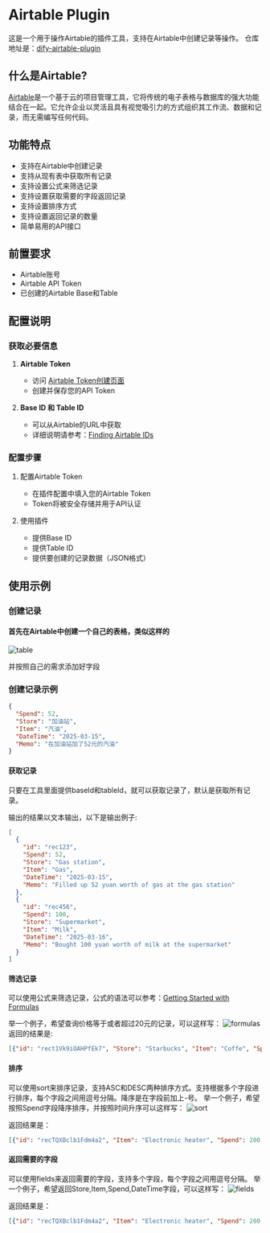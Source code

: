 # Airtable Plugin

这是一个用于操作Airtable的插件工具，支持在Airtable中创建记录等操作。
仓库地址是：[dify-airtable-plugin](https://github.com/tokyo2006/dify-airtable-plugin)

## 什么是Airtable?

[Airtable](https://airtable.com/)是一个基于云的项目管理工具，它将传统的电子表格与数据库的强大功能结合在一起。它允许企业以灵活且具有视觉吸引力的方式组织其工作流、数据和记录，而无需编写任何代码。

## 功能特点

- 支持在Airtable中创建记录
- 支持从现有表中获取所有记录
- 支持设置公式来筛选记录
- 支持设置获取需要的字段返回记录
- 支持设置排序方式
- 支持设置返回记录的数量
- 简单易用的API接口

## 前置要求

- Airtable账号
- Airtable API Token
- 已创建的Airtable Base和Table

## 配置说明

### 获取必要信息

1. **Airtable Token**
   - 访问 [Airtable Token创建页面](https://airtable.com/create/tokens)
   - 创建并保存您的API Token

2. **Base ID 和 Table ID**
   - 可以从Airtable的URL中获取
   - 详细说明请参考：[Finding Airtable IDs](https://support.airtable.com/v1/docs/finding-airtable-ids#finding-base-table-and-view-ids-from-urls)

### 配置步骤

1. 配置Airtable Token
   - 在插件配置中填入您的Airtable Token
   - Token将被安全存储并用于API认证

2. 使用插件
   - 提供Base ID
   - 提供Table ID
   - 提供要创建的记录数据（JSON格式）

## 使用示例

### 创建记录

#### 首先在Airtable中创建一个自己的表格，类似这样的

![table](_assets/table.png)

并按照自己的需求添加好字段

### 创建记录示例

```json
{
  "Spend": 52,
  "Store": "加油站",
  "Item": "汽油",
  "DateTime": "2025-03-15",
  "Memo": "在加油站加了52元的汽油"
}
```

#### 获取记录

只要在工具里面提供baseId和tableId，就可以获取记录了，默认是获取所有记录。

输出的结果以文本输出，以下是输出例子:

```json
[
  {
    "id": "rec123",
    "Spend": 52,
    "Store": "Gas station",
    "Item": "Gas",
    "DateTime": "2025-03-15",
    "Memo": "Filled up 52 yuan worth of gas at the gas station"
  },
  {
    "id": "rec456",
    "Spend": 100,
    "Store": "Supermarket",
    "Item": "Milk",
    "DateTime": "2025-03-16",
    "Memo": "Bought 100 yuan worth of milk at the supermarket" 
  }
]
```

#### 筛选记录

  可以使用公式来筛选记录，公式的语法可以参考：[Getting Started with Formulas](https://support.airtable.com/v1/docs/getting-started-with-formulas)

举一个例子，希望查询价格等于或者超过20元的记录，可以这样写：
![formulas](_assets/formulas.png)
返回的结果是:

```json
[{"id": "rect1Vk9iOAHPfEk7", "Store": "Starbucks", "Item": "Coffe", "Spend": 20, "DateTime": "2025-03-13T16:00:00.000Z"}, {"id": "recTQXBclb1Fdm4a2", "Item": "Electronic heater", "Spend": 200, "DateTime": "2025-03-15T16:00:00.000Z"}, {"id": "recJUGiFffO6934P9", "Store": "JD", "Item": "SSD", "Spend": 200, "DateTime": "2025-03-15T16:00:00.000Z"}]
```

#### 排序

可以使用sort来排序记录，支持ASC和DESC两种排序方式。支持根据多个字段进行排序，每个字段之间用逗号分隔。降序是在字段前加上-号。
举一个例子，希望按照Spend字段降序排序，并按照时间升序可以这样写：
![sort](_assets/sort.png)

返回结果是：

```json
[{"id": "recTQXBclb1Fdm4a2", "Item": "Electronic heater", "Spend": 200, "DateTime": "2025-03-15T16:00:00.000Z"}, {"id": "recJUGiFffO6934P9", "Store": "JD", "Item": "SSD", "Spend": 200, "DateTime": "2025-03-15T16:00:00.000Z"}, {"id": "rect1Vk9iOAHPfEk7", "Store": "Starbucks", "Item": "Coffe", "Spend": 20, "DateTime": "2025-03-13T16:00:00.000Z"}]
```

#### 返回需要的字段

可以使用fields来返回需要的字段，支持多个字段，每个字段之间用逗号分隔。
举一个例子，希望返回Store,Item,Spend,DateTime字段，可以这样写：
![fields](_assets/fields.png)

返回结果是：

```json
[{"id": "recTQXBclb1Fdm4a2", "Item": "Electronic heater", "Spend": 200, "DateTime": "2025-03-15T16:00:00.000Z"}, {"id": "recJUGiFffO6934P9", "Store": "JD", "Item": "SSD", "Spend": 200, "DateTime": "2025-03-15T16:00:00.000Z"}, {"id": "rect1Vk9iOAHPfEk7", "Store": "Starbucks", "Item": "Coffe", "Spend": 20, "DateTime": "2025-03-13T16:00:00.000Z"}]
```
